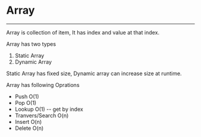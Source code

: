 # Array

---

Array is collection of item, It has index and value at that index.

Array has two types

1. Static Array
2. Dynamic Array

Static Array has fixed size, Dynamic array can increase size at runtime.

Array has following Oprations

- Push O(1)
- Pop O(1)
- Lookup O(1) -- get by index
- Tranvers/Search O(n)
- Insert O(n)
- Delete O(n)
